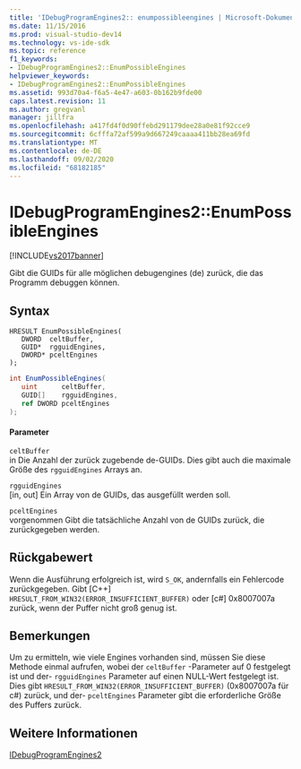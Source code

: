 ```yaml
---
title: 'IDebugProgramEngines2:: enumpossibleengines | Microsoft-Dokumentation'
ms.date: 11/15/2016
ms.prod: visual-studio-dev14
ms.technology: vs-ide-sdk
ms.topic: reference
f1_keywords:
- IDebugProgramEngines2::EnumPossibleEngines
helpviewer_keywords:
- IDebugProgramEngines2::EnumPossibleEngines
ms.assetid: 993d70a4-f6a5-4e47-a603-0b162b9fde00
caps.latest.revision: 11
ms.author: gregvanl
manager: jillfra
ms.openlocfilehash: a417fd4f0d90ffebd291179dee28a0e81f92cce9
ms.sourcegitcommit: 6cfffa72af599a9d667249caaaa411bb28ea69fd
ms.translationtype: MT
ms.contentlocale: de-DE
ms.lasthandoff: 09/02/2020
ms.locfileid: "68182185"
---
```

# <a name="idebugprogramengines2enumpossibleengines"></a>IDebugProgramEngines2::EnumPossibleEngines
[!INCLUDE[vs2017banner](../../../includes/vs2017banner.md)]

Gibt die GUIDs für alle möglichen debugengines (de) zurück, die das Programm debuggen können.  
  
## <a name="syntax"></a>Syntax  
  
```cpp#  
HRESULT EnumPossibleEngines(   
   DWORD  celtBuffer,  
   GUID*  rgguidEngines,  
   DWORD* pceltEngines  
);  
```  
  
```csharp  
int EnumPossibleEngines(   
   uint      celtBuffer,  
   GUID[]    rgguidEngines,  
   ref DWORD pceltEngines  
);  
```  
  
#### <a name="parameters"></a>Parameter  
 `celtBuffer`  
 in Die Anzahl der zurück zugebende de-GUIDs. Dies gibt auch die maximale Größe des `rgguidEngines` Arrays an.  
  
 `rgguidEngines`  
 [in, out] Ein Array von de GUIDs, das ausgefüllt werden soll.  
  
 `pceltEngines`  
 vorgenommen Gibt die tatsächliche Anzahl von de GUIDs zurück, die zurückgegeben werden.  
  
## <a name="return-value"></a>Rückgabewert  
 Wenn die Ausführung erfolgreich ist, wird `S_OK`, andernfalls ein Fehlercode zurückgegeben. Gibt [C++] `HRESULT_FROM_WIN32(ERROR_INSUFFICIENT_BUFFER)` oder [c#] 0x8007007a zurück, wenn der Puffer nicht groß genug ist.  
  
## <a name="remarks"></a>Bemerkungen  
 Um zu ermitteln, wie viele Engines vorhanden sind, müssen Sie diese Methode einmal aufrufen, wobei der `celtBuffer` -Parameter auf 0 festgelegt ist und der- `rgguidEngines` Parameter auf einen NULL-Wert festgelegt ist. Dies gibt `HRESULT_FROM_WIN32(ERROR_INSUFFICIENT_BUFFER)` (0x8007007a für c#) zurück, und der- `pceltEngines` Parameter gibt die erforderliche Größe des Puffers zurück.  
  
## <a name="see-also"></a>Weitere Informationen  
 [IDebugProgramEngines2](../../../extensibility/debugger/reference/idebugprogramengines2.md)
